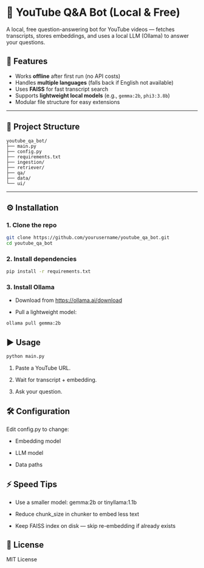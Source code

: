 # 🎥 YouTube Q&A Bot (Local & Free)

A local, free question-answering bot for YouTube videos — fetches transcripts, stores embeddings, and uses a local LLM (Ollama) to answer your questions.

## 🚀 Features
- Works **offline** after first run (no API costs)
- Handles **multiple languages** (falls back if English not available)
- Uses **FAISS** for fast transcript search
- Supports **lightweight local models** (e.g., `gemma:2b`, `phi3:3.8b`)
- Modular file structure for easy extensions

---

## 📂 Project Structure
```
youtube_qa_bot/
├── main.py
├── config.py
├── requirements.txt
├── ingestion/
├── retriever/
├── qa/
├── data/
└── ui/
```

---

## ⚙️ Installation

### 1. Clone the repo
```bash
git clone https://github.com/yourusername/youtube_qa_bot.git
cd youtube_qa_bot
```
### 2. Install dependencies
```bash
pip install -r requirements.txt
```

### 3. Install Ollama

* Download from https://ollama.ai/download

* Pull a lightweight model:
```bash
ollama pull gemma:2b
```

## ▶️ Usage
```bash
python main.py
```
1. Paste a YouTube URL.

2. Wait for transcript + embedding.

3. Ask your question.

## 🛠 Configuration

Edit config.py to change:

* Embedding model

* LLM model

* Data paths

## ⚡ Speed Tips

* Use a smaller model: gemma:2b or tinyllama:1.1b

* Reduce chunk_size in chunker to embed less text

* Keep FAISS index on disk — skip re-embedding if already exists

## 📜 License

MIT License
